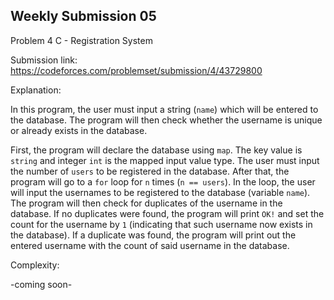 Weekly Submission 05
----------------------------
Problem 4 C - Registration System

Submission link: https://codeforces.com/problemset/submission/4/43729800

Explanation:

In this program, the user must input a string (```name```) which will be entered to the database. The program will then check whether the username is unique or already exists in the database.

First, the program will declare the database using ```map```. The key value is ```string``` and integer ```int``` is the mapped input value type. The user must input the number of ```users``` to be registered in the database. After that, the program will go to a ```for``` loop for ```n``` times (```n == users```). In the loop, the user will input the usernames to be registered to the database (variable ```name```). The program will then check for duplicates of the username in the database. If no duplicates were found, the program will print ```OK!``` and set the count for the username by ```1``` (indicating that such username now exists in the database). If a duplicate was found, the program will print out the entered username with the count of said username in the database.

Complexity:

-coming soon-
